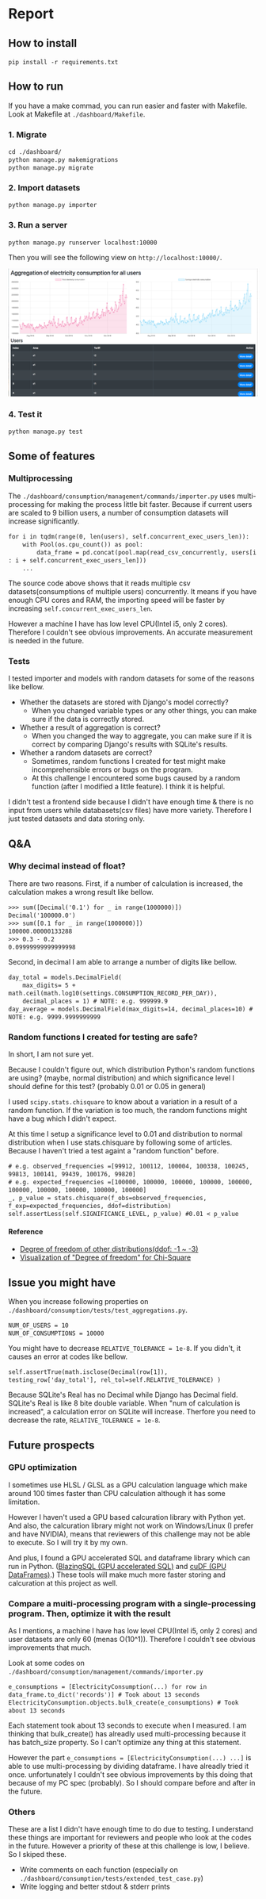 # Report

## How to install
```
pip install -r requirements.txt
```

## How to run
If you have a make commad, you can run easier and faster with Makefile. Look at Makefile at `./dashboard/Makefile`.

### 1. Migrate
```
cd ./dashboard/
python manage.py makemigrations
python manage.py migrate
```

### 2. Import datasets
```
python manage.py importer
```

### 3. Run a server

```
python manage.py runserver localhost:10000
```
Then you will see the following view on `http://localhost:10000/`.

![root view](./images/root_view.png)

### 4. Test it
```
python manage.py test
```


## Some of features

### Multiprocessing
The `./dashboard/consumption/management/commands/importer.py` uses multi-processing for making the process little bit faster. Because if current users are scaled to 9 billion users, a number of consumption datasets will increase significantly.

```
for i in tqdm(range(0, len(users), self.concurrent_exec_users_len)):
	with Pool(os.cpu_count()) as pool:
		data_frame = pd.concat(pool.map(read_csv_concurrently, users[i : i + self.concurrent_exec_users_len]))
	...
```
The source code above shows that it reads multiple csv datasets(consumptions of multiple users) concurrently. It means if you have enough CPU cores and RAM, the importing speed will be faster by increasing `self.concurrent_exec_users_len`.

However a machine I have has low level CPU(Intel i5, only 2 cores). Therefore I couldn't see obvious improvements. An accurate measurement is needed in the future.


### Tests
I tested importer and models with random datasets for some of the reasons like bellow.

- Whether the datasets are stored with Django's model correctly?
	- When you changed variable types or any other things, you can make sure if the data is correctly stored.
- Whether a result of aggregation is correct?
	- When you changed the way to aggregate, you can make sure if it is correct by comparing Django's results with SQLite's results.
- Whether a random datasets are correct?
	- Sometimes, random functions I created for test might make incomprehensible errors or bugs on the program.
	- At this challenge I encountered some bugs caused by a random function (after I modified a little feature). I think it is helpful.

I didn't test a frontend side because I didn't have enough time & there is no input from users while databasets(csv files) have more variety. Therefore I just tested datasets and data storing only.


## Q&A
### Why decimal instead of float?
There are two reasons. First, if a number of calculation is increased, the calculation makes a wrong result like bellow.

```
>>> sum([Decimal('0.1') for _ in range(1000000)])
Decimal('100000.0')
>>> sum([0.1 for _ in range(1000000)])
100000.00000133288
>>> 0.3 - 0.2
0.09999999999999998
```

Second, in decimal I am able to arrange a number of digits like bellow.

```
day_total = models.DecimalField(
	max_digits= 5 + math.ceil(math.log10(settings.CONSUMPTION_RECORD_PER_DAY)),
	decimal_places = 1) # NOTE: e.g. 999999.9
day_average = models.DecimalField(max_digits=14, decimal_places=10) # NOTE: e.g. 9999.9999999999
```


### Random functions I created for testing are safe?
In short, I am not sure yet.

Because I couldn't figure out, which distribution Python's random functions are using? (maybe, normal distribution) and which significance level I should define for this test? (probably 0.01 or 0.05 in general)

I used `scipy.stats.chisquare` to know about a variation in a result of a random function. If the variation is too much, the random functions might have a bug which I didn't expect. 

At this time I setup a significance level to 0.01 and distribution to normal distribution when I use stats.chisquare by following some of articles. Because I haven't tried a test againt a "random function" before.

```
# e.g. observed_frequencies =[99912, 100112, 100004, 100338, 100245, 99813, 100141, 99439, 100176, 99820]
# e.g. expected_frequencies =[100000, 100000, 100000, 100000, 100000, 100000, 100000, 100000, 100000, 100000]
_, p_value = stats.chisquare(f_obs=observed_frequencies, f_exp=expected_frequencies, ddof=distribution)
self.assertLess(self.SIGNIFICANCE_LEVEL, p_value) #0.01 < p_value
```

#### Reference
- [Degree of freedom of other distributions(ddof: -1 ~ -3)](https://www.globalspec.com/reference/69594/203279/10-8-the-chi-square-distribution)
- [Visualization of "Degree of freedom" for Chi-Square](https://blog.amedama.jp/entry/2016/11/20/173932)




## Issue you might have
When you increase following properties on `./dashboard/consumption/tests/test_aggregations.py`.

```
NUM_OF_USERS = 10
NUM_OF_CONSUMPTIONS = 10000
```

You might have to decrease `RELATIVE_TOLERANCE = 1e-8`. If you didn't, it causes an error at codes like bellow.

```
self.assertTrue(math.isclose(Decimal(row[1]), testing_row['day_total'], rel_tol=self.RELATIVE_TOLERANCE) )
```
    
Because SQLite's Real has no Decimal while Django has Decimal field. SQLite's Real is like 8 bite double variable. When "num of calculation is increased", a calculation error on SQLite will increase. Therfore you need to decrease the rate, `RELATIVE_TOLERANCE = 1e-8`.




## Future prospects
### GPU optimization
I sometimes use HLSL / GLSL as a GPU calculation language which make around 100 times faster than CPU calculation although it has some limitation.

However I haven't used a GPU based calcuration library with Python yet. And also, the calcuration library might not work on Windows/Linux (I prefer and have NVIDIA), means that reviewers of this challenge may not be able to execute. So I will try it by my own.

And plus, I found a GPU accelerated SQL and dataframe library which can run in Python. ([BlazingSQL (GPU accelerated SQL)](https://blazingsql.com/) and [cuDF (GPU DataFrames)](https://github.com/rapidsai/cudf).) These tools will make much more faster storing and calcuration at this project as well.


### Compare a muiti-processing program with a single-processing program. Then, optimize it with the result

As I mentions, a machine I have has low level CPU(Intel i5, only 2 cores) and user datasets are only 60 (menas O(10^1)). Therefore I couldn't see obvious improvements that much.

Look at some codes on `./dashboard/consumption/management/commands/importer.py` 

```
e_consumptions = [ElectricityConsumption(...) for row in data_frame.to_dict('records')] # Took about 13 seconds
ElectricityConsumption.objects.bulk_create(e_consumptions) # Took about 13 seconds
```

Each statement took about 13 seconds to execute when I measured. I am thinking that bulk_create() has alreadly used multi-processing because it has batch_size property. So I can't optimize any thing at this statement.

However the part `e_consumptions = [ElectricityConsumption(...) ...]` is able to use multi-processing by dividing dataframe. I have alreadly tried it once. unfortunately I couldn't see obvious improvements by this doing that because of my PC spec (probably).  So I should compare before and after in the future.

### Others

These are a list I didn't have enough time to do due to testing. I understand these things are important for reviewers and people who look at the codes in the future. However a priority of these at this challenge is low, I believe. So I skiped these.

- Write comments on each function (especially on `./dashboard/consumption/tests/extended_test_case.py`)
- Write logging and better stdout & stderr prints


